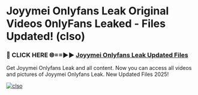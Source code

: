 # Joyymei Onlyfans Leak Original Videos 0nlyFans Leaked - Files Updated! (clso)

<h3>🔴 CLICK HERE 🌐==►► <a href="https://tinyurl.com/2wckxsce" rel="nofollow">Joyymei Onlyfans Leak Updated Files</a></h3>

Get Joyymei Onlyfans Leak and all content. Now you can access all videos and pictures of Joyymei Onlyfans Leak. New Updated Files 2025!

[![clso](https://i.imgur.com/AFduVYN.gif)](https://tinyurl.com/2wckxsce)
